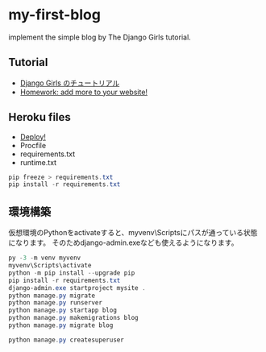 # my-first-blog

implement the simple blog by The Django Girls tutorial.

## Tutorial

- [Django Girls のチュートリアル](https://tutorial.djangogirls.org/ja/)
- [Homework: add more to your website!](https://djangogirls.gitbooks.io/django-girls-tutorial-extensions/en/homework/)

## Heroku files

- [Deploy!](https://djangogirlsjapan.gitbooks.io/workshop_tutorialjp/deploy/)
- Procfile
- requirements.txt
- runtime.txt

```powershell
pip freeze > requirements.txt
pip install -r requirements.txt
```

## 環境構築

仮想環境のPythonをactivateすると、myvenv\Scriptsにパスが通っている状態になります。
そのためdjango-admin.exeなども使えるようになります。

```powershell
py -3 -m venv myvenv
myvenv\Scripts\activate
python -m pip install --upgrade pip
pip install -r requirements.txt
django-admin.exe startproject mysite .
python manage.py migrate
python manage.py runserver
python manage.py startapp blog
python manage.py makemigrations blog
python manage.py migrate blog

python manage.py createsuperuser

```